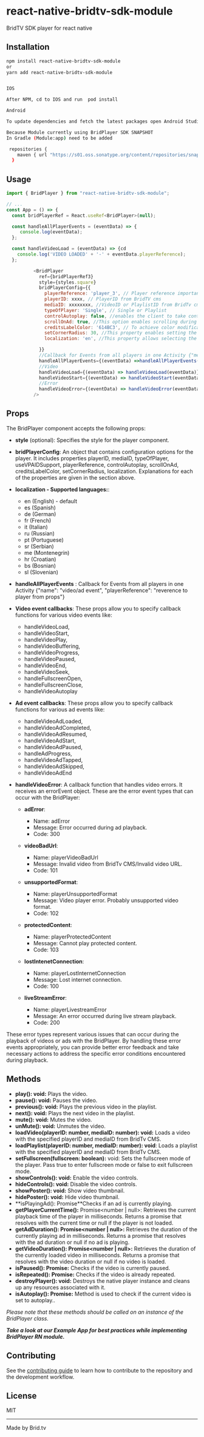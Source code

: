 # react-native-bridtv-sdk-module

BridTV SDK player for react native

## Installation

```sh
npm install react-native-bridtv-sdk-module
or 
yarn add react-native-bridtv-sdk-module


IOS 

After NPM, cd to IOS and run  pod install

Android 

To update dependencies and fetch the latest packages open Android Studio and run Gradle Sync. By performing the Gradle sync, you ensure that your Android project is up to date with the latest packages and dependencies, which can help resolve compatibility issues and provide access to new features and bug fixes.

Because Module currently using BridPlayer SDK SNAPSHOT 
In Gradle (Module:app) need to be added

 repositories {
    maven { url "https://s01.oss.sonatype.org/content/repositories/snapshots/" }
  }

```


## Usage

```js
import { BridPlayer } from "react-native-bridtv-sdk-module";

// ...
const App = () => {
  const bridPlayerRef = React.useRef<BridPlayer>(null);

  const handleAllPlayerEvents = (eventData) => {
     console.log(eventData);
  };

  const handleVideoLoad = (eventData) => {cd
    console.log('VIDEO LOADED' + '-' + eventData.playerReference);
  };

          <BridPlayer
            ref={bridPlayerRef3}
            style={styles.square}
            bridPlayerConfig={{
              playerReference: 'player_3', // Player reference important for Events
              playerID: xxxx, // PlayerID from BridTV cms
              mediaID: xxxxxxxx, //VideoID or PlaylistID from BridTv cms
              typeOfPlayer: 'Single', // Single or Playlist
              controlAutoplay: false, //enables the client to take control over autoplay
              scrollOnAd: true, //This option enables scrolling during ad and is specific to the iOS platform. By default, Android has scrolling enabled during ads.
              creditsLabelColor: '614BC3', // To achieve color modification for credits label, it is necessary to provide a sequence of six hexadecimal characters, excluding the '#' symbol.
              setCornerRadius: 30, //This property enables setting the corner radius to the player itself. Its value is in pixels.
              localization: 'en', //This property allows selecting the language in which the player and IMA will operate.

            }}
            //Callback for Events from all players in one Activity {"message": "video/ad event", "playerReference": "reverence to player from props"}
            handleAllPlayerEvents={(eventData) =>handleAllPlayerEvents(eventData)}
            //Video
            handleVideoLoad={(eventData) => handleVideoLoad(eventData)}
            handleVideoStart={(eventData) => handleVideoStart(eventData)}
            //Error
            handleVideoError={(eventData) => handleVideoError(eventData)}
          />

```

##  Props

The BridPlayer component accepts the following props:

+ **style** (optional): Specifies the style for the player component.

+ **bridPlayerConfig**: An object that contains configuration options for the player.  It includes properties playerID, mediaID, typeOfPlayer, useVPAIDSupport,      playerReference, controlAutoplay, scrollOnAd, creditsLabelColor, setCornerRadius, localization. Explanations for each of the properties are given in the section above.

+ **localization - Supported languages:**:
  - en (English) - default
  - es (Spanish)
  - de (German)
  - fr (French)
  - it (Italian)
  - ru (Russian)
  - pt (Portuguese)
  - sr (Serbian)
  - me (Montenegrin)
  - hr (Croatian)
  - bs (Bosnian)
  - sl (Slovenian)

+ **handleAllPlayerEvents** : Callback for Events from all players in one Activity {"name": "video/ad event", "playerReference": "reverence to player from props"}
+ **Video event callbacks**: These props allow you to specify callback functions for various video events like:
    - handleVideoLoad, 
    -  handleVideoStart, 
    -  handleVideoPlay, 
    -  handleVideoBuffering, 
    -  handleVideoProgress, 
    -  handleVideoPaused,
    -  handleVideoEnd, 
    -  handleVideoSeek, 
    -  handleFullscreenOpen, 
    -  handleFullscreenClose,
    -  handleVideoAutoplay

+ **Ad event callbacks**: These props allow you to specify callback functions for various ad events like:
    -  handleVideoAdLoaded, 
    -  handleVideoAdCompleted, 
     - handleVideoAdResumed, 
     - handleVideoAdStart, 
     - handleVideoAdPaused, 
     - handleAdProgress, 
    -  handleVideoAdTapped, 
    -  handleVideoAdSkipped, 
    -  handleVideoAdEnd

+ **handleVideoError**: A callback function that handles video errors. It receives an errorEvent object. These are the error event types that can occur with the BridPlayer:

    - **adError**:
        - Name: adError
        - Message: Error occurred during ad playback.
        - Code: 300

    - **videoBadUrl**:
        - Name: playerVideoBadUrl
        - Message: Invalid video from BridTv CMS/Invalid video URL.
        - Code: 101

    - **unsupportedFormat**:
        - Name: playerUnsupportedFormat
        - Message: Video player error. Probably unsupported video format.
        - Code: 102

    - **protectedContent**:
        - Name: playerProtectedContent
        - Message: Cannot play protected content.
        - Code: 103

    - **lostIntenetConnection**:
        - Name: playerLostInternetConnection
        - Message: Lost internet connection.
        - Code: 100

    - **liveStreamError**:
        - Name: playerLivestreamError
        - Message: An error occurred during live stream playback.
        - Code: 200

These error types represent various issues that can occur during the playback of videos or ads with the BridPlayer. By handling these error events appropriately, you can provide better error feedback and take necessary actions to address the specific error conditions encountered during playback.

##  Methods

+ **play(): void:** Plays the video.
+ **pause(): void:** Pauses the video.
+ **previous(): void:** Plays the previous video in the playlist.
+ **next(): void:** Plays the next video in the playlist.
+ **mute(): void:** Mutes the video.
+ **unMute(): void:** Unmutes the video.
+ **loadVideo(playerID: number, mediaID: number): void:** Loads a video with the specified playerID and mediaID from BridTv CMS.
+ **loadPlaylist(playerID: number, mediaID: number): void**: Loads a playlist with the specified playerID and mediaID from BridTv CMS.
+ **setFullscreen(fullscreen: boolean):** void: Sets the fullscreen mode of the player. Pass true to enter fullscreen mode or false to exit fullscreen mode.
+ **showControls(): void:** Enable the video controls.
+ **hideControls(): void:** Disable the video controls.
+ **showPoster(): void:** Show video thumbnail.
+ **hidePoster(): void:** Hide video thumbnail.
+ **isPlayingAd(): Promise<bool>**Checks if an ad is currently playing.
+ **getPlayerCurrentTime():** Promise<number | null>: Retrieves the current playback time of the player in milliseconds. Returns a promise that resolves with the current time or null if the player is not loaded.
+ **getAdDuration(): Promise<number | null>:** Retrieves the duration of the currently playing ad in milliseconds. Returns a promise that resolves with the ad duration or null if no ad is playing.
+ **getVideoDuration(): Promise<number | null>:** Retrieves the duration of the currently loaded video in milliseconds. Returns a promise that resolves with the video duration or null if no video is loaded.
+ **isPaused(): Promise<bool>:** Checks if the video is currently paused.
+ **isRepeated(): Promise<bool>:** Checks if the video is already repeated.
+ **destroyPlayer(): void:** Destroys the native player instance and cleans up any resources associated with it.
+ **isAutoplay(): Promise<bool>:** Method is used to check if the current video is set to autoplay..


*Please note that these methods should be called on an instance of the BridPlayer class.*

***Take a look at our Example App for best practices while implementing BridPlayer RN module.***

## Contributing

See the [contributing guide](CONTRIBUTING.md) to learn how to contribute to the repository and the development workflow.

## License

MIT

---

Made by Brid.tv
